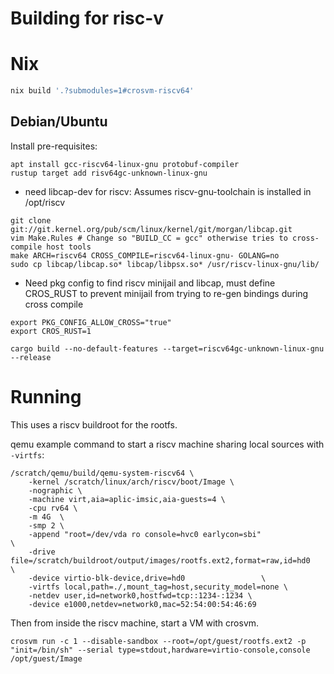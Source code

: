 # Building for risc-v

# Nix

```sh
nix build '.?submodules=1#crosvm-riscv64'
```

## Debian/Ubuntu

Install pre-requisites:

```
apt install gcc-riscv64-linux-gnu protobuf-compiler
rustup target add risv64gc-unknown-linux-gnu
```

- need libcap-dev for riscv: Assumes riscv-gnu-toolchain is installed in /opt/riscv

```
git clone git://git.kernel.org/pub/scm/linux/kernel/git/morgan/libcap.git
vim Make.Rules # Change so "BUILD_CC = gcc" otherwise tries to cross-compile host tools
make ARCH=riscv64 CROSS_COMPILE=riscv64-linux-gnu- GOLANG=no
sudo cp libcap/libcap.so* libcap/libpsx.so* /usr/riscv-linux-gnu/lib/
```

- Need pkg config to find riscv minijail and libcap, must define CROS_RUST to prevent minijail from
  trying to re-gen bindings during cross compile

```
export PKG_CONFIG_ALLOW_CROSS="true"
export CROS_RUST=1
```

```
cargo build --no-default-features --target=riscv64gc-unknown-linux-gnu --release
```

# Running

This uses a riscv buildroot for the rootfs.

qemu example command to start a riscv machine sharing local sources with `-virtfs`:

```
/scratch/qemu/build/qemu-system-riscv64 \
	-kernel /scratch/linux/arch/riscv/boot/Image \
	-nographic \
	-machine virt,aia=aplic-imsic,aia-guests=4 \
	-cpu rv64 \
	-m 4G  \
	-smp 2 \
	-append "root=/dev/vda ro console=hvc0 earlycon=sbi"                        \
	-drive file=/scratch/buildroot/output/images/rootfs.ext2,format=raw,id=hd0                 \
	-device virtio-blk-device,drive=hd0                 \
	-virtfs local,path=./,mount_tag=host,security_model=none \
	-netdev user,id=network0,hostfwd=tcp::1234-:1234 \
	-device e1000,netdev=network0,mac=52:54:00:54:46:69
```

Then from inside the riscv machine, start a VM with crosvm.

```
crosvm run -c 1 --disable-sandbox --root=/opt/guest/rootfs.ext2 -p "init=/bin/sh" --serial type=stdout,hardware=virtio-console,console /opt/guest/Image
```
